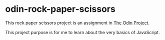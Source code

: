 # odin-rock-paper-scissors
This rock paper scissors project is an assignment in [The Odin Project](https://www.theodinproject.com/lessons/foundations-rock-paper-scissors).

This project purpose is for me to learn about the very basics of JavaScript.